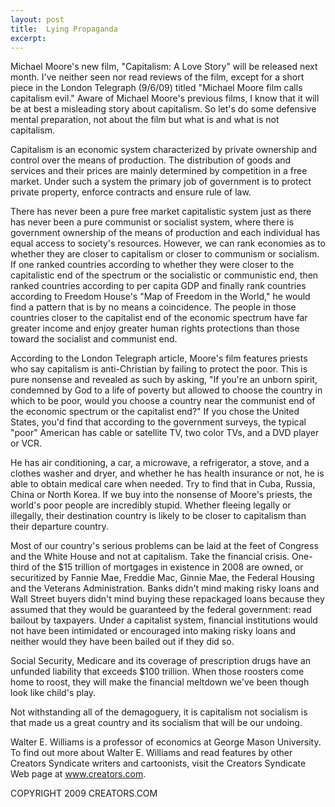 ```yaml
---
layout: post
title:  Lying Propaganda
excerpt:
---
```


Michael Moore's new film, "Capitalism: A Love Story" will be released next month. I've neither seen nor read reviews of the film, except for a short piece in the London Telegraph (9/6/09) titled "Michael Moore film calls capitalism evil." Aware of Michael Moore's previous films, I know that it will be at best a misleading story about capitalism. So let's do some defensive mental preparation, not about the film but what is and what is not capitalism.

Capitalism is an economic system characterized by private ownership and control over the means of production. The distribution of goods and services and their prices are mainly determined by competition in a free market. Under such a system the primary job of government is to protect private property, enforce contracts and ensure rule of law.

There has never been a pure free market capitalistic system just as there has never been a pure communist or socialist system, where there is government ownership of the means of production and each individual has equal access to society's resources. However, we can rank economies as to whether they are closer to capitalism or closer to communism or socialism. If one ranked countries according to whether they were closer to the capitalistic end of the spectrum or the socialistic or communistic end, then ranked countries according to per capita GDP and finally rank countries according to Freedom House's "Map of Freedom in the World," he would find a pattern that is by no means a coincidence. The people in those countries closer to the capitalist end of the economic spectrum have far greater income and enjoy greater human rights protections than those toward the socialist and communist end.

According to the London Telegraph article, Moore's film features priests who say capitalism is anti-Christian by failing to protect the poor. This is pure nonsense and revealed as such by asking, "If you're an unborn spirit, condemned by God to a life of poverty but allowed to choose the country in which to be poor, would you choose a country near the communist end of the economic spectrum or the capitalist end?" If you chose the United States, you'd find that according to the government surveys, the typical "poor" American has cable or satellite TV, two color TVs, and a DVD player or VCR.

 He has air conditioning, a car, a microwave, a refrigerator, a stove, and a clothes washer and dryer, and whether he has health insurance or not, he is able to obtain medical care when needed. Try to find that in Cuba, Russia, China or North Korea. If we buy into the nonsense of Moore's priests, the world's poor people are incredibly stupid. Whether fleeing legally or illegally, their destination country is likely to be closer to capitalism than their departure country.

Most of our country's serious problems can be laid at the feet of Congress and the White House and not at capitalism. Take the financial crisis. One-third of the $15 trillion of mortgages in existence in 2008 are owned, or securitized by Fannie Mae, Freddie Mac, Ginnie Mae, the Federal Housing and the Veterans Administration. Banks didn't mind making risky loans and Wall Street buyers didn't mind buying these repackaged loans because they assumed that they would be guaranteed by the federal government: read bailout by taxpayers. Under a capitalist system, financial institutions would not have been intimidated or encouraged into making risky loans and neither would they have been bailed out if they did so.

Social Security, Medicare and its coverage of prescription drugs have an unfunded liability that exceeds $100 trillion. When those roosters come home to roost, they will make the financial meltdown we've been though look like child's play.

Not withstanding all of the demagoguery, it is capitalism not socialism is that made us a great country and its socialism that will be our undoing.

Walter E. Williams is a professor of economics at George Mason University. To find out more about Walter E. Williams and read features by other Creators Syndicate writers and cartoonists, visit the Creators Syndicate Web page at www.creators.com.

COPYRIGHT 2009 CREATORS.COM
